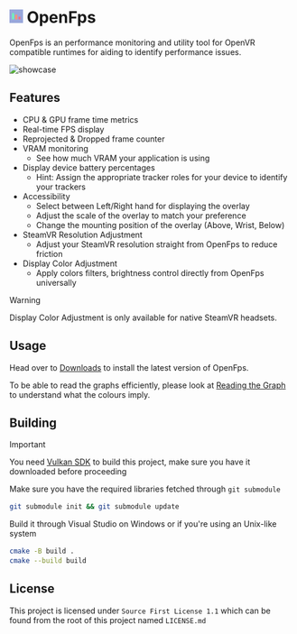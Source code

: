 # <img src="https://github.com/Nyabsi/OpenFps/blob/master/resources/icon.png" height="24" width="24"> OpenFps

OpenFps is an performance monitoring and utility tool for OpenVR compatible runtimes for aiding to identify performance issues.

![showcase](https://github.com/user-attachments/assets/a00a6ab2-e0c9-4b56-9152-b53b1bbffc56)

## Features

- CPU & GPU frame time metrics
- Real-time FPS display
- Reprojected & Dropped frame counter
- VRAM monitoring
	- See how much VRAM your application is using
- Display device battery percentages
	- Hint: Assign the appropriate tracker roles for your device to identify your trackers
- Accessibility
	- Select between Left/Right hand for displaying the overlay
	- Adjust the scale of the overlay to match your preference
	- Change the mounting position of the overlay (Above, Wrist, Below)
- SteamVR Resolution Adjustment
	- Adjust your SteamVR resolution straight from OpenFps to reduce friction
- Display Color Adjustment
	- Apply colors filters, brightness control directly from OpenFps universally
 
> [!WARNING]
> Display Color Adjustment is only available for native SteamVR headsets.

## Usage

Head over to [Downloads](https://github.com/Nyabsi/OpenFps/releases) to install the latest version of OpenFps.

To be able to read the graphs efficiently, please look at [Reading the Graph](https://github.com/Nyabsi/OpenFps/wiki/Reading-the-Graph) to understand what the colours imply.

## Building

> [!IMPORTANT]
> You need [Vulkan SDK](https://vulkan.lunarg.com/) to build this project, make sure you have it downloaded before proceeding

Make sure you have the required libraries fetched through `git submodule`

```sh
git submodule init && git submodule update
```

Build it through Visual Studio on Windows or if you're using an Unix-like system

```sh
cmake -B build .
cmake --build build
```

## License

This project is licensed under `Source First License 1.1` which can be found from the root of this project named `LICENSE.md`
